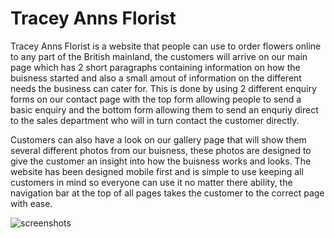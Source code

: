 <h1>Tracey Anns Florist</h1>
<p>Tracey Anns Florist is a website that people can use to order flowers online to any part of the British mainland, the customers will arrive on our main page which has 2 short paragraphs containing information on
 how the buisness started and also a small amout of information on the different needs the business can cater for. This is done by using 2 different enquiry forms on our contact page
 with the top form allowing people to send a basic enquiry and the bottom form allowing them to send an enquriy direct to the sales department who will in turn contact the customer directly.</p>

<p>Customers can also have a look on our gallery page that will show them several different photos from our buisness, these photos are designed to give the customer an insight into how the buisness works and looks.
The website has been designed mobile first and is simple to use keeping all customers in mind so everyone can use it no matter there ability, the navigation bar at the top of all pages takes the customer to the correct page with 
ease.</p>

![screenshots](https://github.com/GarethAubrey/Project-1-Gareth-Aubrey/assets/164876386/e7e9e7fa-6876-4338-b95a-5da3daf08dbe)
